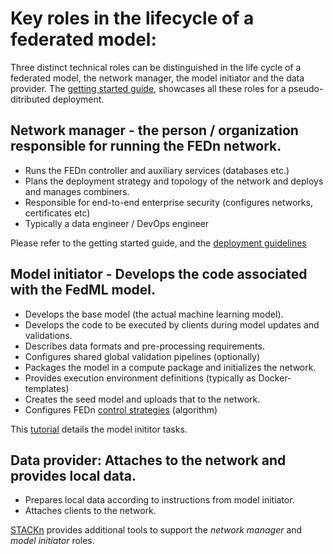 # Key roles in the lifecycle of a federated model: 

Three distinct technical roles can be distinguished in the life cycle of a federated model, the network manager, the model initiator and the data provider. The [getting started guide](README.md), showcases all these roles for a pseudo-ditributed deployment.  

## Network manager - the person / organization responsible for running the FEDn network. 

- Runs the FEDn controller and auxiliary services (databases etc.)
- Plans the deployment strategy and topology of the network and deploys and manages combiners. 
- Responsible for end-to-end enterprise security (configures networks, certificates etc)
- Typically a data engineer / DevOps engineer

Please refer to the getting started guide, and the [deployment guidelines](deployment.md)  

## Model initiator - Develops the code associated with the FedML model. 

- Develops the base model (the actual machine learning model). 
- Develops the code to be executed by clients during model updates and validations.
- Describes data formats and pre-processing requirements.
- Configures shared global validation pipelines (optionally)
- Packages the model in a compute package and initializes the network.
- Provides execution environment definitions (typically as Docker-templates) 
- Creates the seed model and uploads that to the network.  
- Configures FEDn [control strategies](control.md) (algorithm)

This [tutorial](tutorial.md) details the model inititor tasks. 
 
## Data provider: Attaches to the network and provides local data. 

- Prepares local data according to instructions from model initiator. 
- Attaches clients to the network. 

[STACKn](https://github.com/scaleoutsystems/stackn) provides additional tools to support the *network manager* and *model initiator* roles. 

